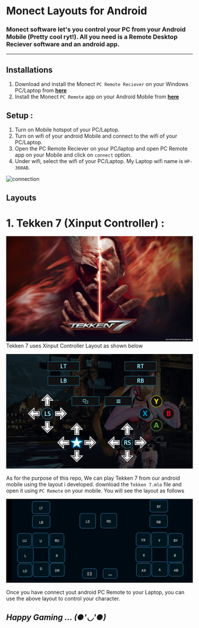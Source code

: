 # Monect Layouts for Android
### Monect software let's you control your PC from your Android Mobile (Pretty cool ryt!). All you need is a Remote Desktop Reciever software and an android app.
---- 
## Installations
1. Download and install the Monect `PC Remote Reciever` on your Windows PC/Laptop from **[here](https://www.monect.com/#download)**    
2. Install the Monect `PC Remote` app on your Android Mobile from **[here](https://play.google.com/store/search?q=monect+pc+remote&c=apps&pli=1)**    

## Setup :    
1. Turn on Mobile hotspot of your PC/Laptop.
2. Turn on wifi of your android Mobile and connect to the wifi of your PC/Laptop.
3. Open the PC Remote Reciever on your PC/laptop and open PC Remote app on your Mobile and click on `connect` option.    
4. Under wifi, select the wifi of your PC/Laptop. My Laptop wifi name is `HP-360AB`.    

![connection](/img/PC_Remote_connection.jpeg) 


## Layouts    
# 1. Tekken 7 (Xinput Controller) :   
![Tekken7 game](img/Tekken7_game.jpeg)  
Tekken 7 uses Xinput Controller Layout as shown below 

![Xinput_Layout](/img/Tekken7_layout.png)   

As for the purpose of this repo, We can play Tekken 7 from our android mobile using the layout i developed. download the `Tekken 7.mlo` file and open it using `PC Remote` on your mobile. You will see the layout as follows    

![developed Xinput layout](img/Tekken7_monectlayout.jpeg)   

Once you have connect yout android PC Remote to your Laptop, you can use the above layout to control your character.    

***Happy Gaming ... (●'◡'●)***    
----